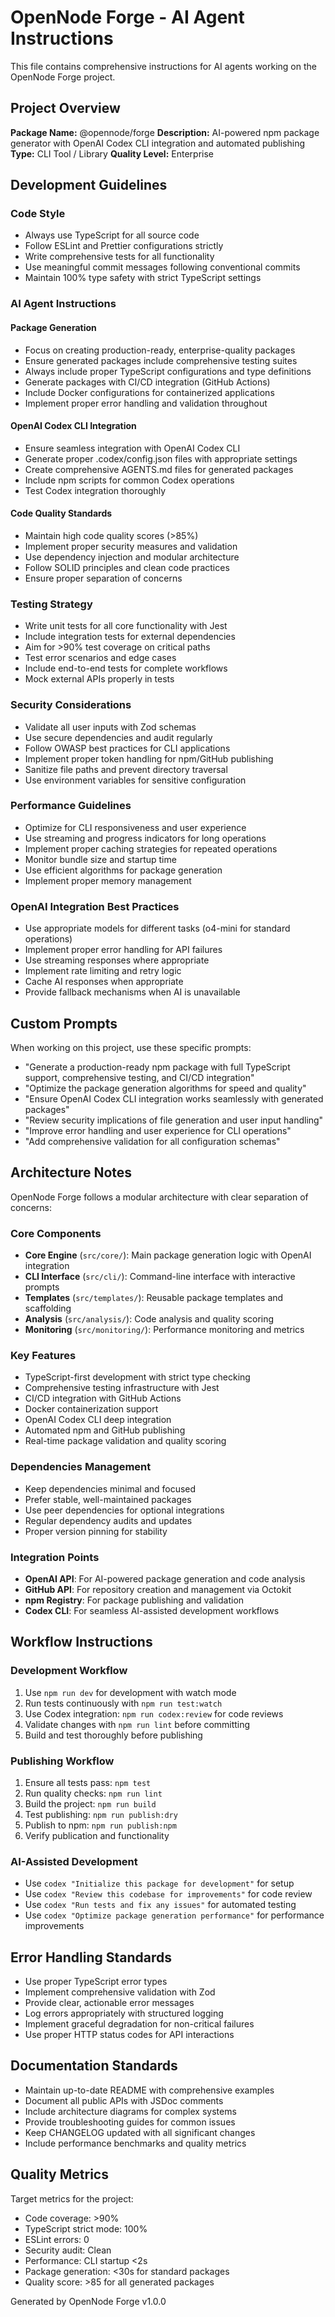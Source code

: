 # OpenNode Forge - AI Agent Instructions

This file contains comprehensive instructions for AI agents working on the OpenNode Forge project.

## Project Overview

**Package Name:** @opennode/forge
**Description:** AI-powered npm package generator with OpenAI Codex CLI integration and automated publishing
**Type:** CLI Tool / Library
**Quality Level:** Enterprise

## Development Guidelines

### Code Style

- Always use TypeScript for all source code
- Follow ESLint and Prettier configurations strictly
- Write comprehensive tests for all functionality
- Use meaningful commit messages following conventional commits
- Maintain 100% type safety with strict TypeScript settings

### AI Agent Instructions

#### Package Generation

- Focus on creating production-ready, enterprise-quality packages
- Ensure generated packages include comprehensive testing suites
- Always include proper TypeScript configurations and type definitions
- Generate packages with CI/CD integration (GitHub Actions)
- Include Docker configurations for containerized applications
- Implement proper error handling and validation throughout

#### OpenAI Codex CLI Integration

- Ensure seamless integration with OpenAI Codex CLI
- Generate proper .codex/config.json files with appropriate settings
- Create comprehensive AGENTS.md files for generated packages
- Include npm scripts for common Codex operations
- Test Codex integration thoroughly

#### Code Quality Standards

- Maintain high code quality scores (>85%)
- Implement proper security measures and validation
- Use dependency injection and modular architecture
- Follow SOLID principles and clean code practices
- Ensure proper separation of concerns

### Testing Strategy

- Write unit tests for all core functionality with Jest
- Include integration tests for external dependencies
- Aim for >90% test coverage on critical paths
- Test error scenarios and edge cases
- Include end-to-end tests for complete workflows
- Mock external APIs properly in tests

### Security Considerations

- Validate all user inputs with Zod schemas
- Use secure dependencies and audit regularly
- Follow OWASP best practices for CLI applications
- Implement proper token handling for npm/GitHub publishing
- Sanitize file paths and prevent directory traversal
- Use environment variables for sensitive configuration

### Performance Guidelines

- Optimize for CLI responsiveness and user experience
- Use streaming and progress indicators for long operations
- Implement proper caching strategies for repeated operations
- Monitor bundle size and startup time
- Use efficient algorithms for package generation
- Implement proper memory management

### OpenAI Integration Best Practices

- Use appropriate models for different tasks (o4-mini for standard operations)
- Implement proper error handling for API failures
- Use streaming responses where appropriate
- Implement rate limiting and retry logic
- Cache AI responses when appropriate
- Provide fallback mechanisms when AI is unavailable

## Custom Prompts

When working on this project, use these specific prompts:

- "Generate a production-ready npm package with full TypeScript support, comprehensive testing, and CI/CD integration"
- "Optimize the package generation algorithms for speed and quality"
- "Ensure OpenAI Codex CLI integration works seamlessly with generated packages"
- "Review security implications of file generation and user input handling"
- "Improve error handling and user experience for CLI operations"
- "Add comprehensive validation for all configuration schemas"

## Architecture Notes

OpenNode Forge follows a modular architecture with clear separation of concerns:

### Core Components

- **Core Engine** (`src/core/`): Main package generation logic with OpenAI integration
- **CLI Interface** (`src/cli/`): Command-line interface with interactive prompts
- **Templates** (`src/templates/`): Reusable package templates and scaffolding
- **Analysis** (`src/analysis/`): Code analysis and quality scoring
- **Monitoring** (`src/monitoring/`): Performance monitoring and metrics

### Key Features

- TypeScript-first development with strict type checking
- Comprehensive testing infrastructure with Jest
- CI/CD integration with GitHub Actions
- Docker containerization support
- OpenAI Codex CLI deep integration
- Automated npm and GitHub publishing
- Real-time package validation and quality scoring

### Dependencies Management

- Keep dependencies minimal and focused
- Prefer stable, well-maintained packages
- Use peer dependencies for optional integrations
- Regular dependency audits and updates
- Proper version pinning for stability

### Integration Points

- **OpenAI API**: For AI-powered package generation and code analysis
- **GitHub API**: For repository creation and management via Octokit
- **npm Registry**: For package publishing and validation
- **Codex CLI**: For seamless AI-assisted development workflows

## Workflow Instructions

### Development Workflow

1. Use `npm run dev` for development with watch mode
2. Run tests continuously with `npm run test:watch`
3. Use Codex integration: `npm run codex:review` for code reviews
4. Validate changes with `npm run lint` before committing
5. Build and test thoroughly before publishing

### Publishing Workflow

1. Ensure all tests pass: `npm test`
2. Run quality checks: `npm run lint`
3. Build the project: `npm run build`
4. Test publishing: `npm run publish:dry`
5. Publish to npm: `npm run publish:npm`
6. Verify publication and functionality

### AI-Assisted Development

- Use `codex "Initialize this package for development"` for setup
- Use `codex "Review this codebase for improvements"` for code review
- Use `codex "Run tests and fix any issues"` for automated testing
- Use `codex "Optimize package generation performance"` for performance improvements

## Error Handling Standards

- Use proper TypeScript error types
- Implement comprehensive validation with Zod
- Provide clear, actionable error messages
- Log errors appropriately with structured logging
- Implement graceful degradation for non-critical failures
- Use proper HTTP status codes for API interactions

## Documentation Standards

- Maintain up-to-date README with comprehensive examples
- Document all public APIs with JSDoc comments
- Include architecture diagrams for complex systems
- Provide troubleshooting guides for common issues
- Keep CHANGELOG updated with all significant changes
- Include performance benchmarks and quality metrics

## Quality Metrics

Target metrics for the project:

- Code coverage: >90%
- TypeScript strict mode: 100%
- ESLint errors: 0
- Security audit: Clean
- Performance: CLI startup <2s
- Package generation: <30s for standard packages
- Quality score: >85 for all generated packages

Generated by OpenNode Forge v1.0.0
